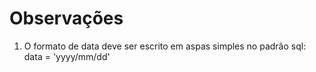 # Observações

1. O formato de data deve ser escrito em aspas simples no padrão sql: data = 'yyyy/mm/dd'
